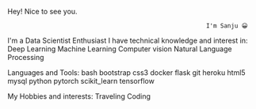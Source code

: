 Hey! Nice to see you.


                                                            I'm Sanju 😀


I'm a Data Scientist Enthusiast
I have technical knowledge and interest in:
Deep Learning
Machine Learning
Computer vision
Natural Language Processing




Languages and Tools:
bash bootstrap css3 docker flask git heroku html5 mysql python pytorch scikit_learn tensorflow




My Hobbies and interests:
Traveling
Coding

